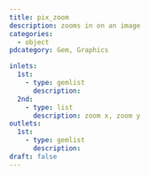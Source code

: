 ```yaml
---
title: pix_zoom
description: zooms in on an image
categories:
  - object
pdcategory: Gem, Graphics

inlets:
  1st:
    - type: gemlist
      description:
  2nd:
    - type: list
      description: zoom x, zoom y
outlets:
  1st:
    - type: gemlist
      description:
draft: false
---
```

